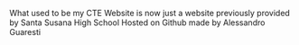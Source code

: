 What used to be my CTE Website is now just a website
previously provided by Santa Susana High School 
Hosted on Github
made by Alessandro Guaresti